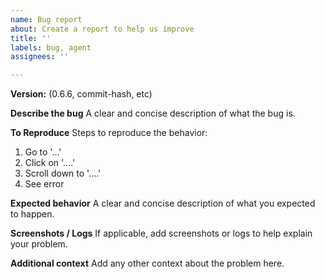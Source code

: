 ```yaml
---
name: Bug report
about: Create a report to help us improve
title: ''
labels: bug, agent
assignees: ''

---
```


**Version:**
(0.6.6, commit-hash, etc)

**Describe the bug**
A clear and concise description of what the bug is.

**To Reproduce**
Steps to reproduce the behavior:

1. Go to '...'
2. Click on '....'
3. Scroll down to '....'
4. See error

**Expected behavior**
A clear and concise description of what you expected to happen.

**Screenshots / Logs**
If applicable, add screenshots or logs to help explain your problem.

**Additional context**
Add any other context about the problem here.
